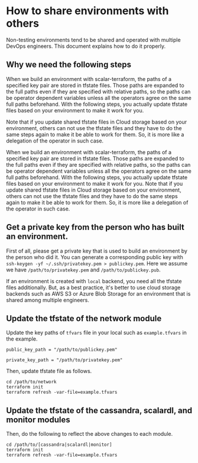 # How to share environments with others

Non-testing environments tend to be shared and operated with multiple DevOps engineers.
This document explains how to do it properly.
## Why we need the following steps

When we build an environment with scalar-terraform, the paths of a specified key pair are stored in tfstate files. Those paths are expanded to the full paths even if they are specified with relative paths, so the paths can be operator dependent variables unless all the operators agree on the same full paths beforehand.
With the following steps, you actually update tfstate files based on your environment to make it work for you.

Note that if you update shared tfstate files in Cloud storage based on your environment, others can not use the tfstate files and they have to do the same steps again to make it be able to work for them. So, it is more like a delegation of the operator in such case.

When we build an environment with scalar-terraform, the paths of a specified key pair are stored in tfstate files. Those paths are expanded to the full paths even if they are specified with relative paths, so the paths can be operator dependent variables unless all the operators agree on the same full paths beforehand.
With the following steps, you actually update tfstate files based on your environment to make it work for you.
Note that if you update shared tfstate files in Cloud storage based on your environment, others can not use the tfstate files and they have to do the same steps again to make it be able to work for them. So, it is more like a delegation of the operator in such case.

## Get a private key from the person who has built an environment.

First of all, please get a private key that is used to build an environment by the person who did it.
You can generate a corresponding public key with `ssh-keygen -yf ~/.ssh/privatekey.pem > publickey.pem`.
Here we assume we have `/path/to/privatekey.pem` and `/path/to/publickey.pub`.

If an environment is created with `local` backend, you need all the tfstate files additionally. But, as a best practice, it's better to use cloud storage backends such as AWS S3 or Azure Blob Storage for an environment that is shared among multiple engineers.

## Update the tfstate of the network module

Update the key paths of `tfvars` file in your local such as `example.tfvars` in the example.

```
public_key_path = "/path/to/publickey.pem"

private_key_path = "/path/to/privatekey.pem"
```

Then, update tfstate file as follows.

```
cd /path/to/network
terraform init
terraform refresh -var-file=example.tfvars
```

## Update the tfstate of the cassandra, scalardl, and monitor modules

Then, do the following to reflect the above changes to each module.

```
cd /path/to/[cassandra|scalardl|monitor]
terraform init
terraform refresh -var-file=example.tfvars
```
